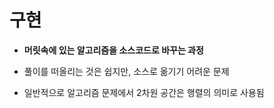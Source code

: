 # **구현**
-  **머릿속에 있는 알고리즘을 소스코드로 바꾸는 과정**

- 풀이를 떠올리는 것은 쉽지만, 소스로 옮기기 어려운 문제

- 일반적으로 알고리즘 문제에서 2차원 공간은 행렬의 의미로 사용됨


